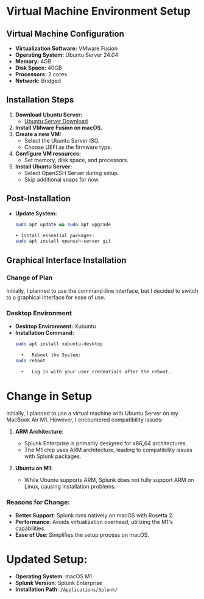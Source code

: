 # Virtual Machine Environment Setup

## Virtual Machine Configuration
- **Virtualization Software:** VMware Fusion
- **Operating System:** Ubuntu Server 24.04
- **Memory:** 4GB
- **Disk Space:** 40GB
- **Processors:** 2 cores
- **Network:** Bridged

## Installation Steps
1. **Download Ubuntu Server:**
   - [Ubuntu Server Download](https://ubuntu.com/download/server)
2. **Install VMware Fusion on macOS.**
3. **Create a new VM:**
   - Select the Ubuntu Server ISO.
   - Choose UEFI as the firmware type.
4. **Configure VM resources:**
   - Set memory, disk space, and processors.
5. **Install Ubuntu Server:**
   - Select OpenSSH Server during setup.
   - Skip additional snaps for now.

## Post-Installation
- **Update System:**
  ```bash
  sudo apt update && sudo apt upgrade

  •	Install essential packages:
  sudo apt install openssh-server git

## Graphical Interface Installation

### Change of Plan
Initially, I planned to use the command-line interface, but I decided to switch to a graphical interface for ease of use.

### Desktop Environment
- **Desktop Environment:** Xubuntu
- **Installation Command:**
  ```bash
  sudo apt install xubuntu-desktop

  	•	Reboot the System:
  sudo reboot

	•	Log in with your user credentials after the reboot.

# Change in Setup

Initially, I planned to use a virtual machine with Ubuntu Server on my MacBook Air M1. However, I encountered compatibility issues:

1. **ARM Architecture**:
   - Splunk Enterprise is primarily designed for x86_64 architectures.
   - The M1 chip uses ARM architecture, leading to compatibility issues with Splunk packages.

2. **Ubuntu on M1**:
   - While Ubuntu supports ARM, Splunk does not fully support ARM on Linux, causing installation problems.

### Reasons for Change:

- **Better Support**: Splunk runs natively on macOS with Rosetta 2.
- **Performance**: Avoids virtualization overhead, utilizing the M1's capabilities.
- **Ease of Use**: Simplifies the setup process on macOS.

# Updated Setup:

- **Operating System**: macOS M1
- **Splunk Version**: Splunk Enterprise
- **Installation Path**: `/Applications/Splunk/`

